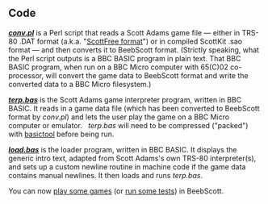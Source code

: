 ## Code

[***conv.pl***](https://github.com/ahope1/BeebScott/tree/main/code/conv.pl) is a Perl script that reads a Scott Adams game file — either in TRS-80 .DAT format (a.k.a. "[ScottFree format](https://www.ifarchive.org/indexes/if-archive/scott-adams/games/scottfree/)") or in compiled ScottKit .sao format — and then converts it to BeebScott format. (Strictly speaking, what the Perl script outputs is a BBC BASIC program in plain text. That BBC BASIC program, when run on a BBC Micro computer with 65(C)02 co-processor, will convert the game data to BeebScott format and write the converted data to a BBC Micro filesystem.)

[***terp.bas***](https://github.com/ahope1/BeebScott/tree/main/code/terp.bas) is the Scott Adams game interpreter program, written in BBC BASIC. It reads in a game data file (which has been converted to BeebScott format by *conv.pl*)  and lets the user play the game on a BBC Micro computer or emulator. &nbsp; *terp.bas* will need to be compressed ("packed") with [basictool](https://github.com/ZornsLemma/basictool) before being run. 

[***load.bas***](https://github.com/ahope1/BeebScott/tree/main/code/load.bas) is the loader program, written in BBC BASIC. It displays the generic intro text, adapted from Scott Adams's own TRS-80 interpreter(s), and sets up a custom newline routine in machine code if the game data contains manual newlines. It then loads and runs *terp.bas*. 

You can now [play some games](https://github.com/ahope1/BeebScott/tree/main/games) (or [run some tests](http://bbcmicro.co.uk//jsbeeb/play.php?autoboot&disc=https://raw.githubusercontent.com/ahope1/BeebScott/master/test/cases.ssd)) in BeebScott.
